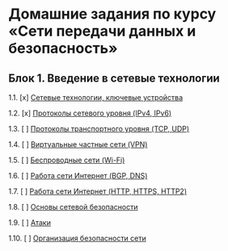 # Домашние задания по курсу «Сети передачи данных и безопасность»

## Блок 1. Введение в сетевые технологии

1.1. [x] [Сетевые технологии, ключевые устройства](01_intro)

1.2. [x] [Протоколы сетевого уровня (IPv4, IPv6)](02_ip)

1.3. [ ] [Протоколы транспортного уровня (TCP, UDP)](03_tcpudp)

1.4. [ ] [Виртуальные частные сети (VPN)](04_vpn)

1.5. [ ] [Беспроводные сети (Wi-Fi)](05_wifi)

1.6. [ ] [Работа сети Интернет (BGP, DNS)](06_bgp)

1.7. [ ] [Работа сети Интернет (HTTP, HTTPS, HTTP2)](07_http)

1.8. [ ] [Основы сетевой безопасности](08_protection)

1.9. [ ] [Атаки](09_attacks)

1.10. [ ] [Организация безопасности сети](10_security)


